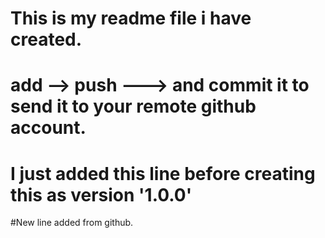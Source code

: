 # This is my readme file i have created.
# add --> push ---> and commit it to send it to your remote github account.

# I just added this line before creating this as version '1.0.0'

#New line added from github.
